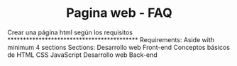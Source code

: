 <h1 align="center"> Pagina web - FAQ </h1>
Crear una página html según los requisitos 
******************************************
Requirements:
Aside with mínimum 4 sections
Sections: 
Desarrollo web Front-end
Conceptos básicos de HTML
CSS
JavaScript
Desarrollo web Back-end
